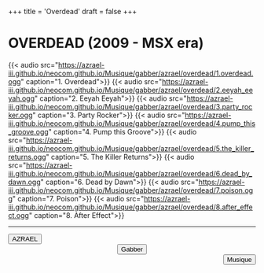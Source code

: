 +++
title = 'Overdead'
draft = false
+++
# OVERDEAD (2009 - MSX era)

{{< audio src="https://azrael-iii.github.io/neocom.github.io/Musique/gabber/azrael/overdead/1.overdead.ogg" caption="1. Overdead">}}
{{< audio src="https://azrael-iii.github.io/neocom.github.io/Musique/gabber/azrael/overdead/2.eeyah_eeyah.ogg" caption="2. Eeyah Eeyah">}}
{{< audio src="https://azrael-iii.github.io/neocom.github.io/Musique/gabber/azrael/overdead/3.party_rocker.ogg" caption="3. Party Rocker">}}
{{< audio src="https://azrael-iii.github.io/neocom.github.io/Musique/gabber/azrael/overdead/4.pump_this_groove.ogg" caption="4. Pump this Groove">}}
{{< audio src="https://azrael-iii.github.io/neocom.github.io/Musique/gabber/azrael/overdead/5.the_killer_returns.ogg" caption="5. The Killer Returns">}}
{{< audio src="https://azrael-iii.github.io/neocom.github.io/Musique/gabber/azrael/overdead/6.dead_by_dawn.ogg" caption="6. Dead by Dawn">}}
{{< audio src="https://azrael-iii.github.io/neocom.github.io/Musique/gabber/azrael/overdead/7.poison.ogg" caption="7. Poison">}}
{{< audio src="https://azrael-iii.github.io/neocom.github.io/Musique/gabber/azrael/overdead/8.after_effect.ogg" caption="8. After Effect">}}

***
<div align="left"><button onclick="window.location.href='https://azrael-iii.github.io/neocom.github.io/musique/gabber/azrael';">AZRAEL</button></div>
<div align="center"><button onclick="window.location.href='https://azrael-iii.github.io/neocom.github.io/musique/gabber';">Gabber</button></div>
<div align="right"><button onclick="window.location.href='https://azrael-iii.github.io/neocom.github.io/musique';">Musique</button></div>